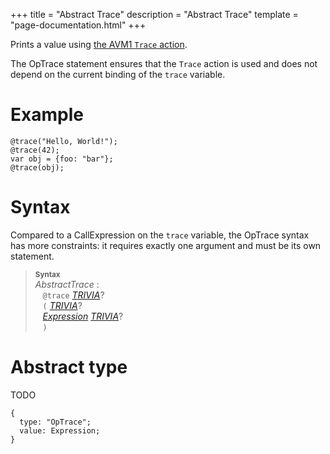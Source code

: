 +++
title = "Abstract Trace"
description = "Abstract Trace"
template = "page-documentation.html"
+++

Prints a value using [the AVM1 `Trace` action][avm1-trace].

The OpTrace statement ensures that the `Trace` action is used and does not
depend on the current binding of the `trace` variable.

# Example

```
@trace("Hello, World!");
@trace(42);
var obj = {foo: "bar"};
@trace(obj);
```

# Syntax

Compared to a CallExpression on the `trace` variable, the OpTrace syntax has more
constraints: it requires exactly one argument and must be its own statement.

> **<sup>Syntax</sup>**\
> _AbstractTrace_ :\
> &nbsp;&nbsp; `@trace` _[TRIVIA]_?\
> &nbsp;&nbsp; `(` _[TRIVIA]_?\
> &nbsp;&nbsp; _[Expression]_ _[TRIVIA]_?\
> &nbsp;&nbsp; `)`

# Abstract type

TODO

```
{
  type: "OpTrace";
  value: Expression;
}
```

[Expression]: @/documentation/as2/expression.md
[TRIVIA]: @/documentation/as2/trivia.md
[avm1-trace]: @/documentation/avm1/actions/trace.md
